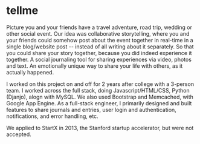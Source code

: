 tellme
======

Picture you and your friends have a travel adventure, road trip, wedding or other social event. Our idea was collaborative storytelling, where you and your friends could somehow post about the event together in real-time in a single blog/website post -- instead of all writing about it separately. </b>So that you could share your story together, because you did indeed experience it together.</b> A social journaling tool for sharing experiences via video, photos and text. An emotionally unique way to share your life with others, as it actually happened.

I worked on this project on and off for 2 years after college with a 3-person team.
I worked across the full stack, doing Javascript/HTML/CSS, Python (Djanjo), alogn with MySQL. We also used Bootstrap and Memcached, with Google App Engine.
As a full-stack engineer, I primarily designed and built features to share journals and entries, user login and authentication, notifications, and error handling, etc.

We applied to StartX in 2013, the Stanford startup accelerator, but were not accepted.
